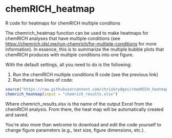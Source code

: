 # chemRICH_heatmap
R code for heatmaps for chemRICH multiple conditons

The chemrich_heatmap function can be used to make heatmaps for chemRICH analyses that have multiple conditions (see https://chemrich.idsl.me/run-chemrich/for-multiple-conditions for more information). In essence, this is to summarize the multiple bubble plots that chemRICH produces with multiple conditions into one figure.

With the default settings, all you need to do is the following:
1) Run the chemRICH multiple conditions R code (see the previous link)
2) Run these  two lines of code:
```r
source("https://raw.githubusercontent.com/chrisbrydges/chemRICH_heatmap/main/ChemRICH_heatmap.R")
chemrich_heatmap(input = "chemrich_results.xlsx")
```
Where chemrich_results.xlsx is the name of the output Excel from the chemRICH analysis. From there, the heat map will be automatically created and saved.

You're also more than welcome to download and edit the code yourself to change figure parameters (e.g., text size, figure dimensions, etc.).

